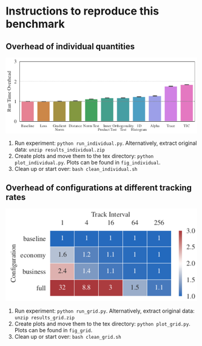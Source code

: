# Instructions to reproduce this benchmark


## Overhead of individual quantities

![Individual overhead](output/exp01a.png)

1. Run experiment: `python run_individual.py`. Alternatively, extract original data: `unzip results_individual.zip`
2. Create plots and move them to the tex directory: `python plot_individual.py`.
   Plots can be found in `fig_individual`.
3. Clean up or start over: `bash clean_individual.sh`


## Overhead of configurations at different tracking rates

![Configuration overhead](output/exp01b.png)

1. Run experiment: `python run_grid.py`. Alternatively, extract original data: `unzip results_grid.zip`
2. Create plots and move them to the tex directory: `python plot_grid.py`. Plots
   can be found in `fig_grid`.
3. Clean up or start over: `bash clean_grid.sh`
